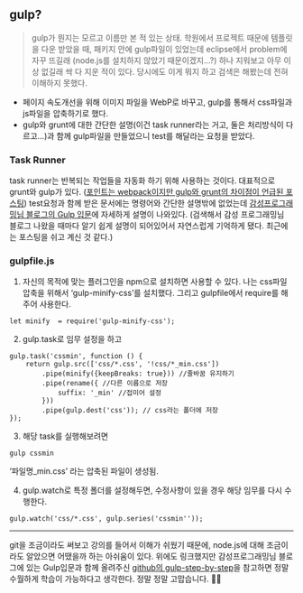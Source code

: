 ## gulp?

> gulp가 뭔지는 모르고 이름만 본 적 있는 상태. 학원에서 프로젝트 때문에 템플릿을 다운 받았을 때, 
> 패키지 안에 gulp파일이 있었는데 eclipse에서 problem에 자꾸 뜨길래 (node.js를 설치하지 않았기 때문이겠지…?) 
> 하나 지워보고 아무 이상 없길래 싹 다 지운 적이 있다. 당시에도 이게 뭐지 하고 검색은 해봤는데 전혀 이해하지 못했다.

* 페이지 속도개선을 위해 이미지 파일을 WebP로 바꾸고, gulp를 통해서 css파일과 js파일을 압축하기로 했다.
* gulp와 grunt에 대한 간단한 설명(이건 task runner라는 거고, 둘은 처리방식이 다르고…)과 함께 gulp파일을 만들었으니 test를 해달라는 요청을 받았다. 


### Task Runner

task runner는 반복되는 작업들을 자동화 하기 위해 사용하는 것이다. 대표적으로 grunt와 gulp가 있다. ([포인트는 webpack이지만 gulp와 grunt의 차이점이 언급된 포스팅](
https://fullest-sway.me/blog/2017/03/29/tool-each/))
test요청과 함께 받은 문서에는 명령어와 간단한 설명밖에 없었는데 [감성프로그래밍님 블로그의 Gulp 입문](https://programmingsummaries.tistory.com/356?category=700959)에 자세하게 설명이 나와있다.
(검색해서 감성 프로그래밍님 블로그 나왔을 때마다 알기 쉽게 설명이 되어있어서 자연스럽게 기억하게 됐다. 최근에는 포스팅을 쉬고 계신 것 같다.) 


### gulpfile.js

1. 자신의 목적에 맞는 플러그인을 npm으로 설치하면 사용할 수 있다. 나는 css파일 압축을 위해서 ‘gulp-minify-css’를 설치했다. 그리고 gulpfile에서 require를 해주어 사용한다.
  ```
  let minify  = require('gulp-minify-css');
  ```
  
2. gulp.task로 임무 설정을 하고
  ```
  gulp.task('cssmin', function () {
      return gulp.src(['css/*.css', '!css/*_min.css'])
          .pipe(minify({keepBreaks: true})) //줄바꿈 유지하기
          .pipe(rename({ //다른 이름으로 저장
              suffix: '_min' //접미어 설정
          }))
          .pipe(gulp.dest('css')); // css라는 폴더에 저장 
  });
  ```
3. 해당 task를 실행해보려면
  ```
  gulp cssmin
  ```
  ‘파일명_min.css’ 라는 압축된 파일이 생성됨.

4. gulp.watch로 특정 폴더를 설정해두면, 수정사항이 있을 경우 해당 임무를 다시 수행한다. 

  ```
  gulp.watch('css/*.css', gulp.series('cssmin''));
  ```

---

git을 조금이라도 써보고 강의를 들어서 이해가 쉬웠기 때문에, node.js에 대해 조금이라도 알았으면 어땠을까 하는 아쉬움이 있다.
위에도 링크했지만 감성프로그래밍님 블로그에 있는 Gulp입문과 함께 올려주신 [github의 gulp-step-by-step](https://github.com/eu81273/gulp-step-by-step)을
참고하면 정말 수월하게 학습이 가능하다고 생각한다. 정말 정말 고맙습니다. :clap::clap:

